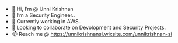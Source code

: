 - 👋 Hi, I’m @ Unni Krishnan
- 👀 I’m a Security Engineer..
- 🌱 Currently working in AWS..
- 💞️ Looking to collaborate on Devolopment and Security Projects.
- 📫 Reach me @ 
  https://unnikrishnansi.wixsite.com/unnikrishnan-si
<!---
 Cap10Coderman/Cap10Coderman is a ✨ special ✨ repository because its `README.md` (this file) appears on your GitHub profile.
You can click the Preview link to take a look at your changes.
--->
